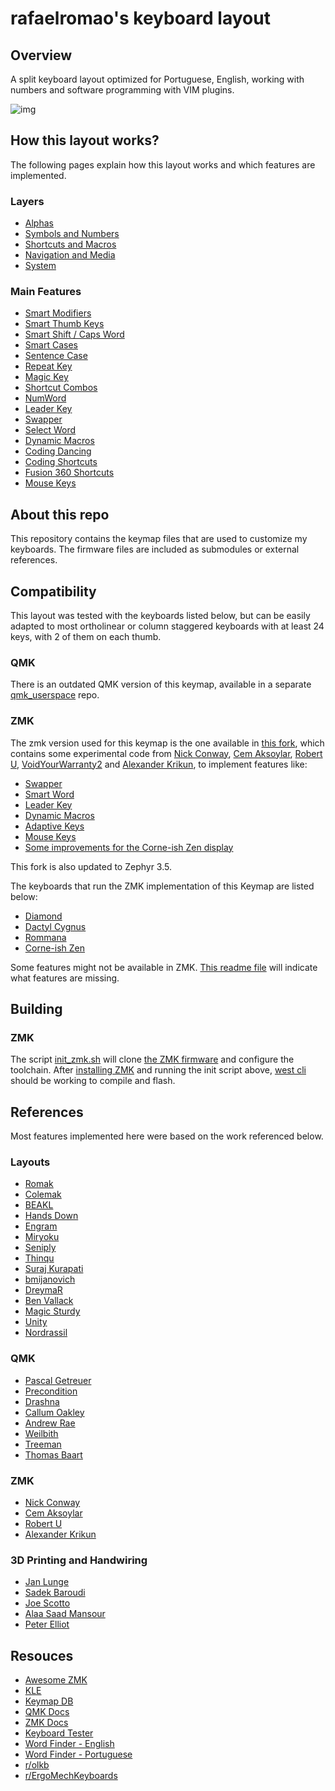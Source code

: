 # rafaelromao's keyboard layout
 
## Overview

A split keyboard layout optimized for Portuguese, English, working with numbers and software programming with VIM plugins.

![img](img/overview.png)

## How this layout works?

The following pages explain how this layout works and which features are implemented.

### Layers

- [Alphas](docs/base.md)
- [Symbols and Numbers](docs/symbols.md)
- [Shortcuts and Macros](docs/shortcuts.md) 
- [Navigation and Media](docs/navigation.md)
- [System](docs/system.md)

### Main Features

- [Smart Modifiers](docs/modifiers.md)
- [Smart Thumb Keys](docs/base.md#smart-thumb-keys)
- [Smart Shift / Caps Word](docs/base.md#smart-thumb-keys)
- [Smart Cases](docs/modifiers.md#smart-cases)
- [Sentence Case](docs/base.md#sentence-case)
- [Repeat Key](docs/base.md#repeat-key)
- [Magic Key](docs/base.md#magic-key)
- [Shortcut Combos](docs/base.md#base-layer-combos)
- [NumWord](docs/symbols.md#numword)
- [Leader Key](docs/shortcuts.md#leader-key)
- [Swapper](docs/shortcuts.md#swapper)
- [Select Word](docs/shortcuts.md#select-word-and-select-line)
- [Dynamic Macros](docs/shortcuts.md#dynamic-macros)
- [Coding Dancing](docs/symbols.md#coding-dancing)
- [Coding Shortcuts](docs/shortcuts.md#coding-shortcuts)
- [Fusion 360 Shortcuts](docs/shortcuts.md#fusion-360)
- [Mouse Keys](docs/navigation.md#mouse-keys)

## About this repo

This repository contains the keymap files that are used to customize my keyboards. The firmware files are included as submodules or external references.

## Compatibility

This layout was tested with the keyboards listed below, but can be easily adapted to most ortholinear or column staggered keyboards with at least 24 keys, with 2 of them on each thumb.

### QMK

There is an outdated QMK version of this keymap, available in a separate [qmk_userspace](http://github.com/rafaelromao/qmk_userspace) repo.

### ZMK

The zmk version used for this keymap is the one available in [this fork](https://github.com/rafaelromao/zmk), which contains some experimental code from [Nick Conway](https://github.com/nickconway/zmk-config), [Cem Aksoylar](https://github.com/caksoylar/zmk-config ), [Robert U](https://github.com/urob/zmk-config), [VoidYourWarranty2](https://github.com/voidyourwarranty2/zmk) and [Alexander Krikun](https://github.com/krikun98), to implement features like:
- [Swapper](https://github.com/zmkfirmware/zmk/pull/1366)
- [Smart Word](https://github.com/zmkfirmware/zmk/pull/1451)
- [Leader Key](https://github.com/zmkfirmware/zmk/pull/1380)
- [Dynamic Macros](https://github.com/zmkfirmware/zmk/pull/1351)
- [Adaptive Keys](https://github.com/zmkfirmware/zmk/pull/2042)
- [Mouse Keys](https://github.com/zmkfirmware/zmk/pull/778)
- [Some improvements for the Corne-ish Zen display](https://gist.github.com/caksoylar/c411313990978e1903c244f03039187a)

This fork is also updated to Zephyr 3.5.

The keyboards that run the ZMK implementation of this Keymap are listed below:

- [Diamond](src/zmk/boards/handwired/boards/shields/diamond/readme.md)
- [Dactyl Cygnus](src/zmk/boards/handwired/boards/shields/cygnus/readme.md)
- [Rommana](src/zmk/boards/handwired/boards/shields/rommana/readme.md)
- [Corne-ish Zen](src/zmk/boards/lowprokb.ca/corneish-zen/readme.md)

Some features might not be available in ZMK. [This readme file](src/zmk/rafaelromao/readme.md) will indicate what features are missing.

## Building

### ZMK

The script [init_zmk.sh](init_zmk.sh) will clone [the ZMK firmware](https://github.com/rafaelromao/zmk) and configure the toolchain.
After [installing ZMK](https://zmk.dev/docs/development/setup) and running the init script above, [west cli](https://zmk.dev/docs/development/build-flash) should be working to compile and flash.

## References

Most features implemented here were based on the work referenced below.

### Layouts
- [Romak](https://github.com/rafaelromao/romak)
- [Colemak](https://colemak.org)
- [BEAKL](https://deskthority.net/wiki/BEAKL)
- [Hands Down](https://sites.google.com/alanreiser.com/handsdown/home)
- [Engram](https://engram.dev)
- [Miryoku](https://github.com/manna-harbour/miryoku)
- [Seniply](https://stevep99.github.io/seniply)
- [Thinqu](https://microexploitation.com/2018/06/04/thinqu/)
- [Suraj Kurapati](https://sunaku.github.io/moergo-glove80-keyboard.html)
- [bmijanovich](https://github.com/bmijanovich/zmk-config)
- [DreymaR](https://dreymar.colemak.org)
- [Ben Vallack](https://youtube.com/c/BenVallack)
- [Magic Sturdy](https://github.com/Ikcelaks/keyboard_layouts/blob/main/magic_sturdy/magic_sturdy.md)
- [Unity](https://lykt.xyz/uno)
- [Nordrassil](https://github.com/empressabyss/nordrassil) 

### QMK
- [Pascal Getreuer](https://github.com/getreuer/qmk-keymap)
- [Precondition](https://github.com/precondition/dactyl-manuform-keymap)
- [Drashna](https://github.com/drashna/qmk_userspace)
- [Callum Oakley](https://github.com/callum-oakley/qmk_firmware/tree/master/users/callum)
- [Andrew Rae](https://github.com/andrewjrae/kyria-keymap)
- [Weilbith](https://github.com/weilbith/keyboard_firmware)
- [Treeman](https://github.com/treeman/qmk_firmware/tree/master/keyboards/ferris/keymaps/treeman)
- [Thomas Baart](https://thomasbaart.nl/category/mechanical-keyboards/firmware/qmk)

### ZMK
- [Nick Conway](https://github.com/nickconway/zmk-config)
- [Cem Aksoylar](https://github.com/caksoylar/zmk-config )
- [Robert U](https://github.com/urob/zmk-config)
- [Alexander Krikun](https://github.com/krikun98)

### 3D Printing and Handwiring
- [Jan Lunge](https://m.youtube.com/@JanLunge)
- [Sadek Baroudi](https://github.com/sadekbaroudi)
- [Joe Scotto](https://github.com/joe-scotto)
- [Alaa Saad Mansour](https://github.com/AlaaSaadAbdo)
- [Peter Elliot](https://github.com/PJE66)

## Resouces

- [Awesome ZMK](https://github.com/ssbb/awesome-zmk)
- [KLE](http://www.keyboard-layout-editor.com/#/gists/38f4435ff9a10256d9a7e1a0645c2fec)
- [Keymap DB](https://keymapdb.com/rafaelromao/)
- [QMK Docs](https://docs.qmk.fm)
- [ZMK Docs](https://zmk.dev/docs)
- [Keyboard Tester](https://config.qmk.fm/#/test)
- [Word Finder - English](https://www.merriam-webster.com/wordfinder/classic/contains/all/-1/th/1)
- [Word Finder - Portuguese](https://www.palavras.net/search.php?m=th&d=17)
- [r/olkb](https://www.reddit.com/r/olkb)
- [r/ErgoMechKeyboards](https://www.reddit.com/r/ErgoMechKeyboards)
